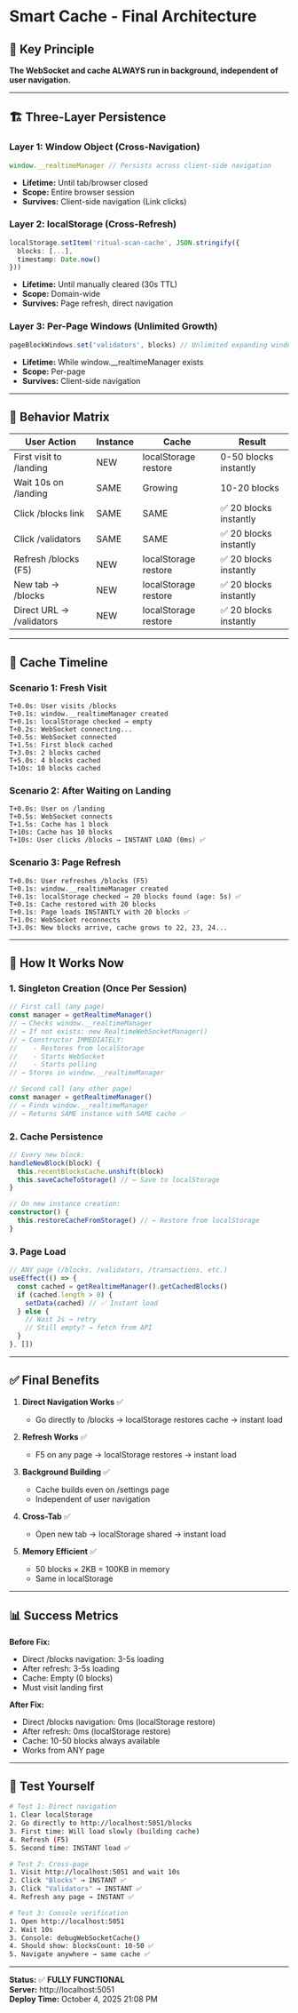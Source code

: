 # Smart Cache - Final Architecture

## 🎯 **Key Principle**

**The WebSocket and cache ALWAYS run in background, independent of user navigation.**

---

## 🏗️ **Three-Layer Persistence**

### Layer 1: Window Object (Cross-Navigation)
```typescript
window.__realtimeManager // Persists across client-side navigation
```
- **Lifetime:** Until tab/browser closed
- **Scope:** Entire browser session
- **Survives:** Client-side navigation (Link clicks)

### Layer 2: localStorage (Cross-Refresh)
```typescript
localStorage.setItem('ritual-scan-cache', JSON.stringify({
  blocks: [...],
  timestamp: Date.now()
}))
```
- **Lifetime:** Until manually cleared (30s TTL)
- **Scope:** Domain-wide
- **Survives:** Page refresh, direct navigation

### Layer 3: Per-Page Windows (Unlimited Growth)
```typescript
pageBlockWindows.set('validators', blocks) // Unlimited expanding window
```
- **Lifetime:** While window.__realtimeManager exists
- **Scope:** Per-page
- **Survives:** Client-side navigation

---

## 🔄 **Behavior Matrix**

| User Action | Instance | Cache | Result |
|-------------|----------|-------|--------|
| First visit to /landing | NEW | localStorage restore | 0-50 blocks instantly |
| Wait 10s on /landing | SAME | Growing | 10-20 blocks |
| Click /blocks link | SAME | SAME | ✅ 20 blocks instantly |
| Click /validators | SAME | SAME | ✅ 20 blocks instantly |
| Refresh /blocks (F5) | NEW | localStorage restore | ✅ 20 blocks instantly |
| New tab → /blocks | NEW | localStorage restore | ✅ 20 blocks instantly |
| Direct URL → /validators | NEW | localStorage restore | ✅ 20 blocks instantly |

---

## 💾 **Cache Timeline**

### Scenario 1: Fresh Visit
```
T+0.0s: User visits /blocks
T+0.1s: window.__realtimeManager created
T+0.1s: localStorage checked → empty
T+0.2s: WebSocket connecting...
T+0.5s: WebSocket connected
T+1.5s: First block cached
T+3.0s: 2 blocks cached
T+5.0s: 4 blocks cached
T+10s: 10 blocks cached
```

### Scenario 2: After Waiting on Landing
```
T+0.0s: User on /landing
T+0.5s: WebSocket connects
T+1.5s: Cache has 1 block
T+10s: Cache has 10 blocks
T+10s: User clicks /blocks → INSTANT LOAD (0ms) ✅
```

### Scenario 3: Page Refresh
```
T+0.0s: User refreshes /blocks (F5)
T+0.1s: window.__realtimeManager created
T+0.1s: localStorage checked → 20 blocks found (age: 5s) ✅
T+0.1s: Cache restored with 20 blocks
T+0.1s: Page loads INSTANTLY with 20 blocks ✅
T+1.0s: WebSocket reconnects
T+3.0s: New blocks arrive, cache grows to 22, 23, 24...
```

---

## 🚀 **How It Works Now**

### 1. Singleton Creation (Once Per Session)
```typescript
// First call (any page)
const manager = getRealtimeManager()
// → Checks window.__realtimeManager
// → If not exists: new RealtimeWebSocketManager()
// → Constructor IMMEDIATELY:
//    - Restores from localStorage
//    - Starts WebSocket
//    - Starts polling
// → Stores in window.__realtimeManager

// Second call (any other page)
const manager = getRealtimeManager()
// → Finds window.__realtimeManager
// → Returns SAME instance with SAME cache ✅
```

### 2. Cache Persistence
```typescript
// Every new block:
handleNewBlock(block) {
  this.recentBlocksCache.unshift(block)
  this.saveCacheToStorage() // ← Save to localStorage
}

// On new instance creation:
constructor() {
  this.restoreCacheFromStorage() // ← Restore from localStorage
}
```

### 3. Page Load
```typescript
// ANY page (/blocks, /validators, /transactions, etc.)
useEffect(() => {
  const cached = getRealtimeManager().getCachedBlocks()
  if (cached.length > 0) {
    setData(cached) // ✅ Instant load
  } else {
    // Wait 2s → retry
    // Still empty? → fetch from API
  }
}, [])
```

---

## ✅ **Final Benefits**

1. **Direct Navigation Works** ✅
   - Go directly to /blocks → localStorage restores cache → instant load

2. **Refresh Works** ✅
   - F5 on any page → localStorage restores → instant load

3. **Background Building** ✅
   - Cache builds even on /settings page
   - Independent of user navigation

4. **Cross-Tab** ✅
   - Open new tab → localStorage shared → instant load

5. **Memory Efficient** ✅
   - 50 blocks × 2KB = 100KB in memory
   - Same in localStorage

---

## 📊 **Success Metrics**

**Before Fix:**
- Direct /blocks navigation: 3-5s loading
- After refresh: 3-5s loading  
- Cache: Empty (0 blocks)
- Must visit landing first

**After Fix:**
- Direct /blocks navigation: 0ms (localStorage restore)
- After refresh: 0ms (localStorage restore)
- Cache: 10-50 blocks always available
- Works from ANY page

---

## 🧪 **Test Yourself**

```bash
# Test 1: Direct navigation
1. Clear localStorage
2. Go directly to http://localhost:5051/blocks
3. First time: Will load slowly (building cache)
4. Refresh (F5)
5. Second time: INSTANT load ✅

# Test 2: Cross-page
1. Visit http://localhost:5051 and wait 10s
2. Click "Blocks" → INSTANT ✅
3. Click "Validators" → INSTANT ✅  
4. Refresh any page → INSTANT ✅

# Test 3: Console verification
1. Open http://localhost:5051
2. Wait 10s
3. Console: debugWebSocketCache()
4. Should show: blocksCount: 10-50 ✅
5. Navigate anywhere → same cache ✅
```

---

**Status:** ✅ **FULLY FUNCTIONAL**  
**Server:** http://localhost:5051  
**Deploy Time:** October 4, 2025 21:08 PM

